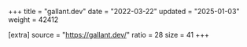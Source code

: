 +++
title = "gallant.dev"
date = "2022-03-22"
updated = "2025-01-03"
weight = 42412

[extra]
source = "https://gallant.dev/"
ratio = 28
size = 41
+++
